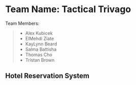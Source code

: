 # Team Name: Tactical Trivago

Team Members:
> - Alex Kubicek
> - ElMehdi Ziate
> - KayLynn Beard
> - Salma Battisha
> - Thomas Cho
> - Tristan Brown

## Hotel Reservation System
